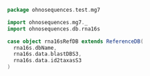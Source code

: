 
```scala
package ohnosequences.test.mg7

import ohnosequences.mg7._
import ohnosequences.db.rna16s

case object rna16sRefDB extends ReferenceDB(
  rna16s.dbName,
  rna16s.data.blastDBS3,
  rna16s.data.id2taxasS3
)

```




[main/scala/mg7/bundles.scala]: ../../../main/scala/mg7/bundles.scala.md
[main/scala/mg7/configs.scala]: ../../../main/scala/mg7/configs.scala.md
[main/scala/mg7/csv.scala]: ../../../main/scala/mg7/csv.scala.md
[main/scala/mg7/data.scala]: ../../../main/scala/mg7/data.scala.md
[main/scala/mg7/defaults.scala]: ../../../main/scala/mg7/defaults.scala.md
[main/scala/mg7/loquats/1.flash.scala]: ../../../main/scala/mg7/loquats/1.flash.scala.md
[main/scala/mg7/loquats/2.split.scala]: ../../../main/scala/mg7/loquats/2.split.scala.md
[main/scala/mg7/loquats/3.blast.scala]: ../../../main/scala/mg7/loquats/3.blast.scala.md
[main/scala/mg7/loquats/4.assign.scala]: ../../../main/scala/mg7/loquats/4.assign.scala.md
[main/scala/mg7/loquats/5.merge.scala]: ../../../main/scala/mg7/loquats/5.merge.scala.md
[main/scala/mg7/loquats/6.count.scala]: ../../../main/scala/mg7/loquats/6.count.scala.md
[main/scala/mg7/package.scala]: ../../../main/scala/mg7/package.scala.md
[main/scala/mg7/parameters.scala]: ../../../main/scala/mg7/parameters.scala.md
[main/scala/mg7/pipeline.scala]: ../../../main/scala/mg7/pipeline.scala.md
[main/scala/mg7/referenceDB.scala]: ../../../main/scala/mg7/referenceDB.scala.md
[test/scala/mg7/counts.scala]: counts.scala.md
[test/scala/mg7/fqnames.scala]: fqnames.scala.md
[test/scala/mg7/mock/illumina.scala]: mock/illumina.scala.md
[test/scala/mg7/mock/pacbio.scala]: mock/pacbio.scala.md
[test/scala/mg7/PRJEB6592/PRJEB6592.scala]: PRJEB6592/PRJEB6592.scala.md
[test/scala/mg7/referenceDBs.scala]: referenceDBs.scala.md
[test/scala/mg7/taxonomy.scala]: taxonomy.scala.md
[test/scala/mg7/testData.scala]: testData.scala.md
[test/scala/mg7/testDefaults.scala]: testDefaults.scala.md